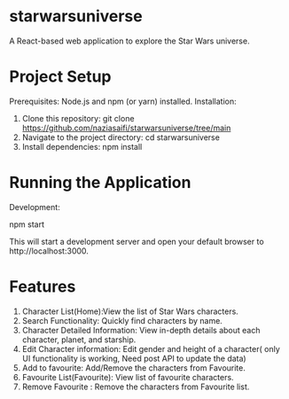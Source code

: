 # starwarsuniverse
A React-based web application to explore the Star Wars universe.

# Project Setup
Prerequisites:
Node.js and npm (or yarn) installed.
Installation:

1. Clone this repository:
   git clone https://github.com/naziasaifi/starwarsuniverse/tree/main
2. Navigate to the project directory:
   cd starwarsuniverse
3. Install dependencies:
   npm install

# Running the Application
  Development:
  
  npm start
  
  This will start a development server and open your default browser to http://localhost:3000.

# Features
1. Character List(Home):View the list of Star Wars characters.
2. Search Functionality: Quickly find characters by name.
3. Character Detailed Information: View in-depth details about each character, planet, and starship.
4. Edit Character information:  Edit gender and height of a character( only UI functionality is working, Need post API to update the data)
5. Add to favourite: Add/Remove the characters from Favourite.
6. Favourite List(Favourite): View list of favourite characters.
7. Remove Favourite : Remove the characters from Favourite list.
   

